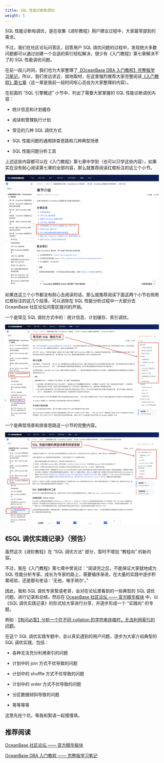 ```yaml
---
title: SQL 性能诊断和调优
weight: 5
---
```



SQL 性能诊断和调优，是在收集《进阶教程》用户建议过程中，大家最常提到的需求。

不过，我们在社区论坛问答区，回答用户 SQL 调优问题的过程中，发现绝大多数问题都可以通过创建一个合适的索引轻松解决，很少有《入门教程》第七章解决不了的 SQL 性能调优问题。

在前一段儿时间，我们也为大家整理了[【OceanBase DBA 入门教程】完整版学习笔记](https://ask.oceanbase.com/t/topic/35613279)。所以，我们舍远求近、就地取材，在这里强烈推荐大家完整阅读[《入门教程》第七章](https://www.oceanbase.com/docs/community-tutorials-cn-1000000001390070)（这一章是我前一段时间呕心沥血为大家整理的内容）。

在前面的 “SQL 引擎概述” 小节中，列出了需要大家掌握的 SQL 性能诊断调优内容：

- 统计信息和计划缓存

- 阅读和管理执行计划

- 常见的几种 SQL 调优方式

- SQL 性能问题的通用排查思路和几种典型场景

- SQL 性能问题分析工具

上述这些内容都可以在《入门教程》第七章中学到（也可以只学这些内容），如果实在没有耐心阅读第七章的全部内容，那么就推荐阅读红框标注的这三个小节。

![image.png](/img/user_manual/operation_and_maintenance/zh-CN/scenario_best_practices/chapter_03_htap/05_performance_tuning/001.png)


如果连这三个小节都没有耐心去阅读的话，那么就推荐阅读下面这两个小节右侧用红框标注的这几个段落，可以消除在 SQL 性能分析过程中一大部分去 OceanBase 社区论坛问答区提问的开销。

一个是常见 SQL 调优方式中的：统计信息、计划缓存、索引调优。

![image.png](/img/user_manual/operation_and_maintenance/zh-CN/scenario_best_practices/chapter_03_htap/05_performance_tuning/002.png)

一个是典型场景和排查思路这一小节的完整内容。

![image.png](/img/user_manual/operation_and_maintenance/zh-CN/scenario_best_practices/chapter_03_htap/05_performance_tuning/003.png)



## 《SQL 调优实践记录》（预告）

虽然这次《进阶教程》在 “SQL 调优方法” 部分，暂时不增加 “教程向” 的新内容。

不过，我在《入门教程》第七章中曾说过：“阅读完之后，不能保证大家就地成为 SQL 性能分析专家。成长为专家的路上，需要循序渐进，在大量的实践中逐步积累经验，还是那句老话：‘无他，唯手熟尔’。” 

因此，我和 SQL 调优专家絮语老哥，会对在论坛里看到的一些典型的 SQL 调优问题，进行记录和总结，然后在 [OceanBase 社区论坛 —— 官方精华板块](https://ask.oceanbase.com/c/well-chosen/75) 中，以 《SQL 调优实践记录》的形式给大家进行分享，并逐步形成一个 “实践向” 的专题。

例如：[【有问必答】分析一个在不同 collation 的字符串连接时，无法利用索引的问题](https://ask.oceanbase.com/t/topic/35613940)。

在这个 SQL 调优实践专题中，会以真实遇到的用户问题，逐步为大家介绍典型的 SQL 调优实践，包括：

- 各种无法充分利用索引的问题

- 计划中的 join 方式不优导致的问题

- 计划中的 shuffle 方式不优导致的问题

- 计划中的 order 方式不优导致的问题

- 分区数据倾斜导致的问题

- 等等等等

这里先挖个坑，等我和絮语一起慢慢填。

## 推荐阅读

[OceanBase 社区论坛 —— 官方精华板块](https://ask.oceanbase.com/c/well-chosen/75)

[OceanBase DBA 入门教程 —— 完整版学习笔记](https://ask.oceanbase.com/t/topic/35613279)